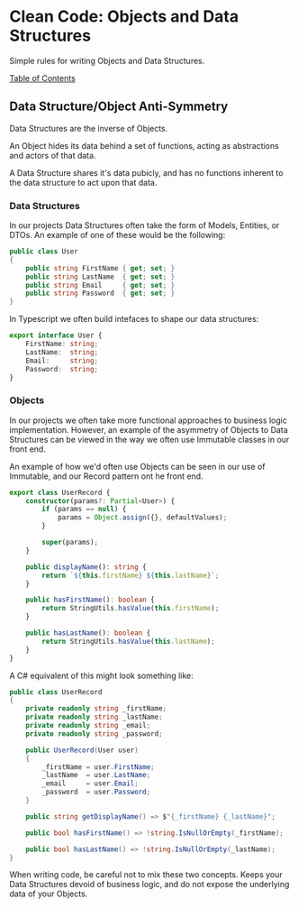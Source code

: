 # Clean Code: Objects and Data Structures

Simple rules for writing Objects and Data Structures.

[Table of Contents](../CLEAN-CODE.md)

## Data Structure/Object Anti-Symmetry

Data Structures are the inverse of Objects.

An Object hides its data behind a set of functions, acting as abstractions and actors of that data.

A Data Structure shares it's data pubicly, and has no functions inherent to the data structure to act upon that data.

### Data Structures

In our projects Data Structures often take the form of Models, Entities, or DTOs. An example of one of these would be the following:

```CS
public class User
{
    public string FirstName { get; set; }
    public string LastName  { get; set; }
    public string Email     { get; set; }
    public string Password  { get; set; }
}
```

In Typescript we often build intefaces to shape our data structures:

```ts
export interface User {
    FirstName: string;
    LastName:  string;
    Email:     string;
    Password:  string;
}
```

### Objects

In our projects we often take more functional approaches to business logic implementation. However, an example of the asymmetry of Objects to Data Structures can be viewed in the way we often use Immutable classes in our front end.

An example of how we'd often use Objects can be seen in our use of Immutable, and our Record pattern ont he front end.

```ts
export class UserRecord {
    constructor(params?: Partial<User>) {
        if (params == null) {
            params = Object.assign({}, defaultValues);
        }

        super(params);
    }

    public displayName(): string {
        return `${this.firstName} ${this.lastName}`;
    }

    public hasFirstName(): boolean {
        return StringUtils.hasValue(this.firstName);
    }

    public hasLastName(): boolean {
        return StringUtils.hasValue(this.lastName);
    }
}
```

A C# equivalent of this might look something like:

```cs
public class UserRecord
{
    private readonly string _firstName;
    private readonly string _lastName;
    private readonly string _email;
    private readonly string _password;

    public UserRecord(User user)
    {
        _firstName = user.FirstName;
        _lastName  = user.LastName;
        _email     = user.Email;
        _password  = user.Password;
    }

    public string getDisplayName() => $"{_firstName} {_lastName}";

    public bool hasFirstName() => !string.IsNullOrEmpty(_firstName);

    public bool hasLastName() => !string.IsNullOrEmpty(_lastName);
}
```

When writing code, be careful not to mix these two concepts. Keeps your Data Structures devoid of business logic, and do not expose the underlying data of your Objects.
